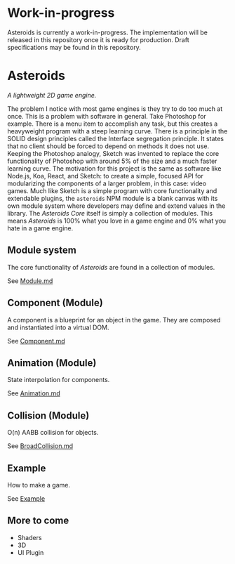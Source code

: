 # Work-in-progress
Asteroids is currently a work-in-progress. The implementation will be released in this repository
once it is ready for production. Draft specifications may be found in this repository.

# Asteroids
_A lightweight 2D game engine._

The problem I notice with most game engines is they try to do too much at once. This is a
problem with software in general. Take Photoshop for example. There is a menu item to accomplish
any task, but this creates a heavyweight program with a steep learning curve. There is a
principle in the SOLID design principles called the Interface segregation principle. It states
that no client should be forced to depend on methods it does not use. Keeping the Photoshop
analogy, Sketch was invented to replace the core functionality of Photoshop with around 5% of the
size and a much faster learning curve. The motivation for this project is the same
as software like Node.js, Koa, React, and Sketch: to create a simple, focused API for
modularizing the components of a larger problem, in this case: video games. Much like Sketch is
a simple program with core functionality and extendable plugins, the `asteroids` NPM module is
a blank canvas with its own module system where developers may define and extend values in
the library. The _Asteroids Core_ itself is simply a collection of modules. This means _Asteroids_ is
100% what you love in a game engine and 0% what you hate in a game engine. 

<!-- TODO Working Gif -->

## Module system

The core functionality of _Asteroids_ are found in a collection of modules.

See [Module.md](https://github.com/krabbypattified/asteroids/blob/master/Module.md)

## Component (Module)

A component is a blueprint for an object in the game. They are composed and instantiated into a virtual DOM.

See [Component.md](https://github.com/krabbypattified/asteroids/blob/master/Component.md)

## Animation (Module)

State interpolation for components.

See [Animation.md](https://github.com/krabbypattified/asteroids/blob/master/Animation.md)

## Collision (Module)

O(n) AABB collision for objects.

See [BroadCollision.md](https://github.com/krabbypattified/asteroids/blob/master/BroadCollision.md)

## Example

How to make a game.

See [Example](https://github.com/krabbypattified/asteroids/tree/master/Example)

## More to come

- Shaders
- 3D
- UI Plugin
